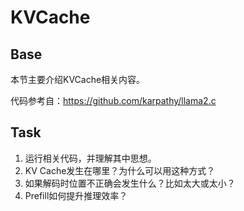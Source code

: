 # KVCache

## Base

本节主要介绍KVCache相关内容。

代码参考自：https://github.com/karpathy/llama2.c

## Task

1. 运行相关代码，并理解其中思想。
2. KV Cache发生在哪里？为什么可以用这种方式？
3. 如果解码时位置不正确会发生什么？比如太大或太小？
4. Prefill如何提升推理效率？
